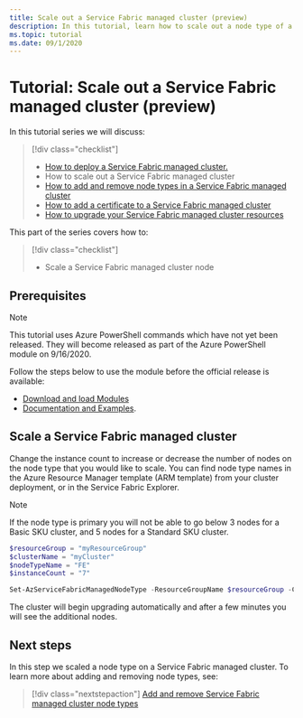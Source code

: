 ```yaml
---
title: Scale out a Service Fabric managed cluster (preview)
description: In this tutorial, learn how to scale out a node type of a Service Fabric managed cluster.
ms.topic: tutorial
ms.date: 09/1/2020
---
```


# Tutorial: Scale out a Service Fabric managed cluster (preview)

In this tutorial series we will discuss:

> [!div class="checklist"]
> * [How to deploy a Service Fabric managed cluster.](tutorial-managed-cluster-deploy.md)
> * How to scale out a Service Fabric managed cluster
> * [How to add and remove node types in a Service Fabric managed cluster](tutorial-managed-cluster-add-remove-node-type.md)
> * [How to add a certificate to a Service Fabric managed cluster](tutorial-managed-cluster-certificate.md)
> * [How to upgrade your Service Fabric managed cluster resources](tutorial-managed-cluster-upgrade.md)

This part of the series covers how to:

> [!div class="checklist"]
> * Scale a Service Fabric managed cluster node

## Prerequisites
> [!Note]
> This tutorial uses Azure PowerShell commands which have not yet been released. They will become released as part of the Azure PowerShell module on 9/16/2020.

Follow the steps below to use the module before the official release is available:
* [Download and load Modules](https://github.com/a-santamaria/ServiceFabricManagedClustersClients#download-and-load-modules)
* [Documentation and Examples](https://github.com/a-santamaria/ServiceFabricManagedClustersClients#documentation-and-examples). 

## Scale a Service Fabric managed cluster
Change the instance count to increase or decrease the number of nodes on the node type that you would like to scale. You can find node type names in the Azure Resource Manager template (ARM template) from your cluster deployment, or in the Service Fabric Explorer.  

> [!Note]
> If the node type is primary you will not be able to go below 3 nodes for a Basic SKU cluster, and 5 nodes for a Standard SKU cluster. 

```powershell
$resourceGroup = "myResourceGroup" 
$clusterName = "myCluster"
$nodeTypeName = "FE" 
$instanceCount = "7"

Set-AzServiceFabricManagedNodeType -ResourceGroupName $resourceGroup -ClusterName $clusterName -name $nodeTypeName -InstanceCount $instanceCount -Verbose
```

The cluster will begin upgrading automatically and after a few minutes you will see the additional nodes.

## Next steps

In this step we scaled a node type on a Service Fabric managed cluster. To learn more about adding and removing node types, see:

> [!div class="nextstepaction"]
> [Add and remove Service Fabric managed cluster node types](./tutorial-managed-cluster-add-remove-node-type.md)
